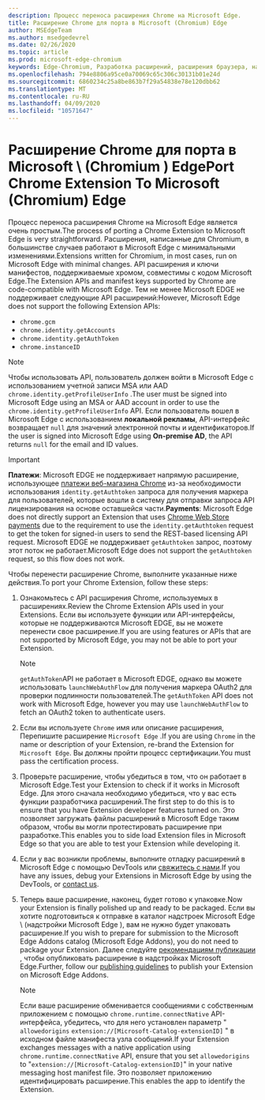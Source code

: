 ```yaml
---
description: Процесс переноса расширения Chrome на Microsoft Edge.
title: Расширение Chrome для порта в Microsoft (Chromium) Edge
author: MSEdgeTeam
ms.author: msedgedevrel
ms.date: 02/26/2020
ms.topic: article
ms.prod: microsoft-edge-chromium
keywords: Edge-Chromium, Разработка расширений, расширения браузера, надстройки, центр партнера, разработчик
ms.openlocfilehash: 794e8806a95ce0a70069c65c306c30131b01e24d
ms.sourcegitcommit: 6860234c25a8be863b7f29a54838e78e120dbb62
ms.translationtype: MT
ms.contentlocale: ru-RU
ms.lasthandoff: 04/09/2020
ms.locfileid: "10571647"
---
```

# <span data-ttu-id="c8a56-104">Расширение Chrome для порта в Microsoft \ (Chromium \) Edge</span><span class="sxs-lookup"><span data-stu-id="c8a56-104">Port Chrome Extension To Microsoft \(Chromium\) Edge</span></span>  

<span data-ttu-id="c8a56-105">Процесс переноса расширения Chrome на Microsoft Edge является очень простым.</span><span class="sxs-lookup"><span data-stu-id="c8a56-105">The process of porting a Chrome Extension to Microsoft Edge is very straightforward.</span></span>  <span data-ttu-id="c8a56-106">Расширения, написанные для Chromium, в большинстве случаев работают в Microsoft Edge с минимальными изменениями.</span><span class="sxs-lookup"><span data-stu-id="c8a56-106">Extensions written for Chromium, in most cases, run on Microsoft Edge with minimal changes.</span></span>  <span data-ttu-id="c8a56-107">API расширения и ключи манифестов, поддерживаемые хромом, совместимы с кодом Microsoft Edge.</span><span class="sxs-lookup"><span data-stu-id="c8a56-107">The Extension APIs and manifest keys supported by Chrome are code-compatible with Microsoft Edge.</span></span>  <span data-ttu-id="c8a56-108">Тем не менее Microsoft EDGE не поддерживает следующие API расширений:</span><span class="sxs-lookup"><span data-stu-id="c8a56-108">However, Microsoft Edge does not support the following Extension APIs:</span></span>  

*   `chrome.gcm`  
*   `chrome.identity.getAccounts`  
*   `chrome.identity.getAuthToken`  
*   `chrome.instanceID`  

> [!Note]
> <span data-ttu-id="c8a56-109">Чтобы использовать API, пользователь должен войти в Microsoft Edge с использованием учетной записи MSA или AAD `chrome.identity.getProfileUserInfo` .</span><span class="sxs-lookup"><span data-stu-id="c8a56-109">The user must be signed into Microsoft Edge using an MSA or AAD account in order to use the `chrome.identity.getProfileUserInfo` API.</span></span>  <span data-ttu-id="c8a56-110">Если пользователь вошел в Microsoft Edge с использованием **локальной рекламы**, API-интерфейс возвращает `null` для значений электронной почты и идентификаторов.</span><span class="sxs-lookup"><span data-stu-id="c8a56-110">If the user is signed into Microsoft Edge using **On-premise AD**, the API returns `null` for the email and ID values.</span></span>  

> [!IMPORTANT]
> <span data-ttu-id="c8a56-111">**Платежи**: Microsoft EDGE не поддерживает напрямую расширение, использующее [платежи веб-магазина Chrome][ChromeDeveloperWebStorePayments] из-за необходимости использования `identity.getAuthtoken` запроса для получения маркера для пользователей, которые вошли в систему для отправки запроса API лицензирования на основе оставшейся части.</span><span class="sxs-lookup"><span data-stu-id="c8a56-111">**Payments**:  Microsoft Edge does not directly support an Extension that uses [Chrome Web Store payments][ChromeDeveloperWebStorePayments] due to the requirement to use the `identity.getAuthtoken` request to get the token for signed-in users to send the REST-based licensing API request.</span></span>  <span data-ttu-id="c8a56-112">Microsoft EDGE не поддерживает `getAuthtoken` запрос, поэтому этот поток не работает.</span><span class="sxs-lookup"><span data-stu-id="c8a56-112">Microsoft Edge does not support the `getAuthtoken` request, so this flow does not work.</span></span>  

<span data-ttu-id="c8a56-113">Чтобы перенести расширение Chrome, выполните указанные ниже действия.</span><span class="sxs-lookup"><span data-stu-id="c8a56-113">To port your Chrome Extension, follow these steps:</span></span>  

1.  <span data-ttu-id="c8a56-114">Ознакомьтесь с API расширения Chrome, используемых в расширениях.</span><span class="sxs-lookup"><span data-stu-id="c8a56-114">Review the Chrome Extension APIs used in your Extensions.</span></span>  <span data-ttu-id="c8a56-115">Если вы используете функции или API-интерфейсы, которые не поддерживаются Microsoft EDGE, вы не можете перенести свое расширение.</span><span class="sxs-lookup"><span data-stu-id="c8a56-115">If you are using features or APIs that are not supported by Microsoft Edge, you may not be able to port your Extension.</span></span>  
    
    > [!NOTE]
    > <span data-ttu-id="c8a56-116">`getAuthToken`API не работает в Microsoft EDGE, однако вы можете использовать `launchWebAuthFlow` для получения маркера OAuth2 для проверки подлинности пользователей.</span><span class="sxs-lookup"><span data-stu-id="c8a56-116">The `getAuthToken` API does not work with Microsoft Edge, however you may use `launchWebAuthFlow` to fetch an OAuth2 token to authenticate users.</span></span>  
    
1.  <span data-ttu-id="c8a56-117">Если вы используете `Chrome` имя или описание расширения, Перепишите расширение `Microsoft Edge` .</span><span class="sxs-lookup"><span data-stu-id="c8a56-117">If you are using `Chrome` in the name or description of your Extension, re-brand the Extension for `Microsoft Edge`.</span></span>  <span data-ttu-id="c8a56-118">Вы должны пройти процесс сертификации.</span><span class="sxs-lookup"><span data-stu-id="c8a56-118">You must pass the certification process.</span></span>  
    
1.  <span data-ttu-id="c8a56-119">Проверьте расширение, чтобы убедиться в том, что он работает в Microsoft Edge.</span><span class="sxs-lookup"><span data-stu-id="c8a56-119">Test your Extension to check if it works in Microsoft Edge.</span></span>  <span data-ttu-id="c8a56-120">Для этого сначала необходимо убедиться, что у вас есть функции разработчика расширений.</span><span class="sxs-lookup"><span data-stu-id="c8a56-120">The first step to do this is to ensure that you have Extension developer features turned on.</span></span>  <span data-ttu-id="c8a56-121">Это позволяет загружать файлы расширений в Microsoft Edge таким образом, чтобы вы могли протестировать расширение при разработке.</span><span class="sxs-lookup"><span data-stu-id="c8a56-121">This enables you to side load Extension files in Microsoft Edge so that you are able to test your Extension while developing it.</span></span>  
    
1.  <span data-ttu-id="c8a56-122">Если у вас возникли проблемы, выполните отладку расширений в Microsoft Edge с помощью DevTools или [свяжитесь с нами][mailtoExtensionPartnerOpsMicrosoft].</span><span class="sxs-lookup"><span data-stu-id="c8a56-122">If you have any issues, debug your Extensions in Microsoft Edge by using the DevTools, or [contact us][mailtoExtensionPartnerOpsMicrosoft].</span></span>  
    
1.  <span data-ttu-id="c8a56-123">Теперь ваше расширение, наконец, будет готово к упаковке.</span><span class="sxs-lookup"><span data-stu-id="c8a56-123">Now your Extension is finally polished up and ready to be packaged.</span></span>  <span data-ttu-id="c8a56-124">Если вы хотите подготовиться к отправке в каталог надстроек Microsoft Edge \ (надстройки Microsoft Edge \), вам не нужно будет упаковать расширение.</span><span class="sxs-lookup"><span data-stu-id="c8a56-124">If you wish to prepare for submission to the Microsoft Edge Addons catalog \(Microsoft Edge Addons\), you do not need to package your Extension.</span></span>  <span data-ttu-id="c8a56-125">Далее следуйте [рекомендациям публикации][ExtensionsPublishExtension] , чтобы опубликовать расширение в надстройках Microsoft Edge.</span><span class="sxs-lookup"><span data-stu-id="c8a56-125">Further, follow our [publishing guidelines][ExtensionsPublishExtension] to publish your Extension on Microsoft Edge Addons.</span></span>  
    
    > [!NOTE]
    > <span data-ttu-id="c8a56-126">Если ваше расширение обменивается сообщениями с собственным приложением с помощью `chrome.runtime.connectNative` API-интерфейса, убедитесь, что для него установлен параметр " `allowedorigins` `extension://[Microsoft-Catalog-extensionID]` " в исходном файле манифеста узла сообщений.</span><span class="sxs-lookup"><span data-stu-id="c8a56-126">If your Extension exchanges messages with a native application using `chrome.runtime.connectNative` API, ensure that you set `allowedorigins` to "`extension://[Microsoft-Catalog-extensionID]`" in your native messaging host manifest file.</span></span>  <span data-ttu-id="c8a56-127">Это позволяет приложению идентифицировать расширение.</span><span class="sxs-lookup"><span data-stu-id="c8a56-127">This enables the app to identify the Extension.</span></span>  

<!-- image links -->  

<!-- links -->  

[ExtensionsPublishExtension]: ../publish/publish-extension.md "Публикация расширения"  

[mailtoExtensionPartnerOpsMicrosoft]: mailto:extensionpartnerops@microsoft.com "ExtensionPartnerOps@microsoft.com"  

[ChromeDeveloperWebStorePayments]: https://developer.chrome.com/webstore/one_time_payments "Разовые платежи – Хром Google"  
